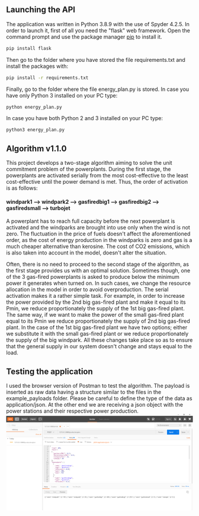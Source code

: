 ## Launching the API

The application was written in Python 3.8.9 with the use of Spyder 4.2.5. In order to launch it, first of all you need the 
"flask" web framework. Open the command prompt and use the package manager [pip](https://pip.pypa.io/en/stable/) to install it.
```bash
pip install flask
```
Then go to the folder where you have stored the file requirements.txt and install the packages with:
```bash
pip install -r requirements.txt
```
Finally, go to the folder where the file energy_plan.py is stored. In case you have only Python 3 installed on your PC type:
```bash
python energy_plan.py
```
In case you have both Python 2 and 3 installed on your PC type:
```bash
python3 energy_plan.py
```

## Algorithm v1.1.0
This project develops a two-stage algorithm aiming to solve the unit commitment problem 
of the powerplants. During the first stage, the powerplants are activated serially from 
the most cost-effective to the least cost-effective until the power demand is met. Thus, the order 
of activation is as follows:
#### windpark1 --> windpark2 --> gasfiredbig1 --> gasfiredbig2 --> gasfiredsmall --> turbojet
A powerplant has to reach full capacity before the next powerplant is activated and the windparks 
are brought into use only when the wind is not zero. The fluctuation in the price of fuels doesn't 
affect the aforementioned order, as the cost of energy production in the windparks is zero and gas 
is a much cheaper alternative than kerosine. The cost of CO2 emissions, which is also taken into 
account in the model, doesn't alter the situation. 

Often, there is no need to proceed to the second stage of the algorithm, as the first stage 
provides us with an optimal solution. Sometimes though, one of the 3 gas-fired powerplants is 
asked to produce below the minimum power it generates when turned on. In such cases, we change 
the resource allocation in the model in order to avoid overproduction. The serial activation makes 
it a rather simple task. For example, in order to increase the power provided by the 2nd big gas-fired 
plant and make it equal to its Pmin, we reduce proportionately the supply of the 1st big gas-fired 
plant. The same way, if we want to make the power of the small gas-fired plant equal to its Pmin 
we reduce proportionately the supply of 2nd big gas-fired plant. In the case of the 1st big gas-fired 
plant we have two options; either we substitute it with the small gas-fired plant or we reduce 
proportionately the supply of the big windpark. All these changes take place so as to ensure 
that the general supply in our system doesn't change and stays equal to the load.

## Testing the application
I used the browser version of Postman to test the algorithm. The payload is inserted as raw data 
having a structure similar to the files in the example_payloads folder. Please be careful to define
the type of the data as application/json. At the other end we are receiving a json object with the 
power stations and their respective power production.
![Postman](productionplan.png)